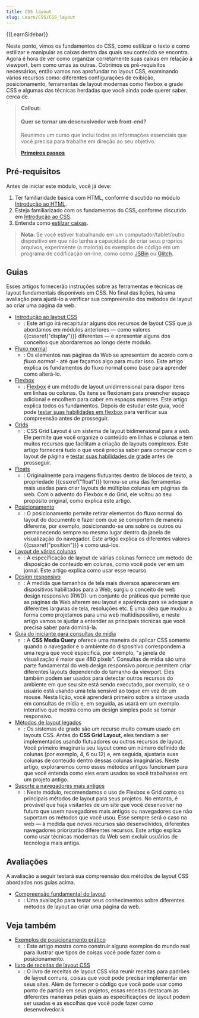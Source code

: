 ```yaml
---
title: CSS layout
slug: Learn/CSS/CSS_layout
---
```


{{LearnSidebar}}

Neste ponto, vimos os fundamentos do CSS, como estilizar o texto e como estilizar e manipular as caixas dentro das quais seu conteúdo se encontra. Agora é hora de ver como organizar corretamente suas caixas em relação à viewport, bem como umas às outras. Cobrimos os pré-requisitos necessários, então vamos nos aprofundar no layout CSS, examinando vários recursos como: diferentes configurações de exibição, posicionamento, ferramentas de layout modernas como flexbox e grade CSS e algumas das técnicas herdadas que você ainda pode querer saber. cerca de.

> **Callout:**
>
> #### Quer se tornar um desenvolvedor web front-end?
>
> Reunimos um curso que inclui todas as informações essenciais que você precisa para
> trabalhe em direção ao seu objetivo.
>
> [**Primeiros passos**](/pt-BR/docs/Learn/Front-end_web_developer)

## Pré-requisitos

Antes de iniciar este módulo, você já deve:

1. Ter familiaridade básica com HTML, conforme discutido no módulo [Introdução ao HTML](/pt-BR/docs/Learn/HTML/Introduction_to_HTML).
2. Esteja familiarizado com os fundamentos do CSS, conforme discutido em [Introdução ao CSS](/pt-BR/docs/Learn/CSS/First_steps).
3. Entenda como [estilzar caixas](/pt-BR/docs/Learn/CSS/Building_blocks).

> **Nota:** Se você estiver trabalhando em um computador/tablet/outro dispositivo em que não tenha a capacidade de criar seus próprios arquivos, experimente (a maioria) os exemplos de código em um programa de codificação on-line, como como [JSBin](https://jsbin.com/) ou [Glitch](https://glitch.com/).

## Guias

Esses artigos fornecerão instruções sobre as ferramentas e técnicas de layout fundamentais disponíveis em CSS. No final das lições, há uma avaliação para ajudá-lo a verificar sua compreensão dos métodos de layout ao criar uma página da web.

- [Introdução ao layout CSS](/pt-BR/docs/Learn/CSS/CSS_layout/Introduction)
  - : Este artigo irá recapitular alguns dos recursos de layout CSS que já abordamos em módulos anteriores — como valores {{cssxref("display")}} diferentes — e apresentar alguns dos conceitos que abordaremos ao longo deste módulo.
- [Fluxo normal](/pt-BR/docs/Learn/CSS/CSS_layout/Normal_Flow)
  - : Os elementos nas páginas da Web se apresentam de acordo com o _fluxo normal_ - até que façamos algo para mudar isso. Este artigo explica os fundamentos do fluxo normal como base para aprender como alterá-lo.
- [Flexbox](/pt-BR/docs/Learn/CSS/CSS_layout/Flexbox)
  - : [Flexbox](/pt-BR/docs/Web/CSS/CSS_Flexible_Box_Layout/Typical_Use_Cases_of_Flexbox) é um método de layout unidimensional para dispor itens em linhas ou colunas. Os itens se flexionam para preencher espaço adicional e encolhem para caber em espaços menores. Este artigo explica todos os fundamentos. Depois de estudar este guia, você pode [testar suas habilidades em flexbox](/pt-BR/docs/Learn/CSS/CSS_layout/Flexbox_skills) para verificar sua compreensão antes de prosseguir.
- [Grids](/pt-BR/docs/Learn/CSS/CSS_layout/Grids)
  - : CSS Grid Layout é um sistema de layout bidimensional para a web. Ele permite que você organize o conteúdo em linhas e colunas e tem muitos recursos que facilitam a criação de layouts complexos. Este artigo fornecerá tudo o que você precisa saber para começar com o layout de página e [testar suas habilidades de grade](/pt-BR/docs/Learn/CSS/CSS_layout/Grid_skills) antes de prosseguir.
- [Floats](/pt-BR/docs/Learn/CSS/CSS_layout/Floats)
  - : Originalmente para imagens flutuantes dentro de blocos de texto, a propriedade {{cssxref("float")}} tornou-se uma das ferramentas mais usadas para criar layouts de múltiplas colunas em páginas da web. Com o advento do Flexbox e do Grid, ele voltou ao seu propósito original, como explica este artigo.
- [Posicionamento](/pt-BR/docs/Learn/CSS/CSS_layout/Positioning)
  - : O posicionamento permite retirar elementos do fluxo normal do layout do documento e fazer com que se comportem de maneira diferente, por exemplo, posicionando-se uns sobre os outros ou permanecendo sempre no mesmo lugar dentro da janela de visualização do navegador. Este artigo explica os diferentes valores {{cssxref("position")}} e como usá-los.
- [Layout de várias colunas](/pt-BR/docs/Learn/CSS/CSS_layout/Multiple-column_Layout)
  - : A especificação de layout de várias colunas fornece um método de disposição de conteúdo em colunas, como você pode ver em um jornal. Este artigo explica como usar esse recurso.
- [Design responsivo](/pt-BR/docs/Learn/CSS/CSS_layout/Responsive_Design)
  - : À medida que tamanhos de tela mais diversos apareceram em dispositivos habilitados para a Web, surgiu o conceito de web design responsivo (RWD): um conjunto de práticas que permite que as páginas da Web alterem seu layout e aparência para se adequar a diferentes larguras de tela, resoluções etc. É uma ideia que mudou a forma como projetamos para uma web multidispositivo, e neste artigo vamos te ajudar a entender as principais técnicas que você precisa saber para dominá-la.
- [Guia do iniciante para consultas de mídia](/pt-BR/docs/Learn/CSS/CSS_layout/Media_queries)
  - : A **CSS Media Query** oferece uma maneira de aplicar CSS somente quando o navegador e o ambiente do dispositivo correspondem a uma regra que você especifica, por exemplo, "a janela de visualização é maior que 480 pixels". Consultas de mídia são uma parte fundamental do web design responsivo porque permitem criar diferentes layouts dependendo do tamanho da viewport. Eles também podem ser usados ​​para detectar outros recursos do ambiente em que seu site está sendo executado, por exemplo, se o usuário está usando uma tela sensível ao toque em vez de um mouse. Nesta lição, você aprenderá primeiro sobre a sintaxe usada em consultas de mídia e, em seguida, as usará em um exemplo interativo que mostra como um design simples pode se tornar responsivo.
- [Métodos de layout legados](/pt-BR/docs/Learn/CSS/CSS_layout/Legacy_Layout_Methods)
  - : Os sistemas de grade são um recurso muito comum usado em layouts CSS. Antes do **CSS Grid Layout**, eles tendiam a ser implementados usando flutuadores ou outros recursos de layout. Você primeiro imaginaria seu layout como um número definido de colunas (por exemplo, 4, 6 ou 12) e, em seguida, ajustaria suas colunas de conteúdo dentro dessas colunas imaginárias. Neste artigo, exploraremos como esses métodos antigos funcionam para que você entenda como eles eram usados ​​se você trabalhasse em um projeto antigo.
- [Suporte a navegadores mais antigos](/pt-BR/docs/Learn/CSS/CSS_layout/Supporting_Older_Browsers)
  - : Neste módulo, recomendamos o uso de Flexbox e Grid como os principais métodos de layout para seus projetos. No entanto, é provável que haja visitantes de um site que você desenvolver no futuro que usem navegadores mais antigos ou navegadores que não suportam os métodos que você usou. Esse sempre será o caso na web — à medida que novos recursos são desenvolvidos, diferentes navegadores priorizarão diferentes recursos. Este artigo explica como usar técnicas modernas da Web sem excluir usuários de tecnologia mais antiga.

## Avaliações

A avaliação a seguir testará sua compreensão dos métodos de layout CSS abordados nos guias acima.

- [Compreensão fundamental do layout](/pt-BR/docs/Learn/CSS/CSS_layout/Fundamental_Layout_Comprehension)
  - : Uma avaliação para testar seus conhecimentos sobre diferentes métodos de layout ao criar uma página da web.

## Veja também

- [Exemplos de posicionamento prático](/pt-BR/docs/Learn/CSS/CSS_layout/Practical_positioning_examples)
  - : Este artigo mostra como construir alguns exemplos do mundo real para ilustrar que tipos de coisas você pode fazer com o posicionamento.
- [livro de receitas de layout CSS](/pt-BR/docs/Web/CSS/Layout_cookbook)
  - : O livro de receitas de layout CSS visa reunir receitas para padrões de layout comuns, coisas que você pode precisar implementar em seus sites. Além de fornecer o código que você pode usar como ponto de partida em seus projetos, essas receitas destacam as diferentes maneiras pelas quais as especificações de layout podem ser usadas e as escolhas que você pode fazer como desenvolvedor.k
